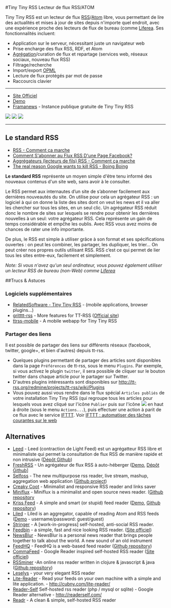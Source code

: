 #Tiny Tiny RSS
Lecteur de flux RSS/ATOM

Tiny Tiny RSS est un lecteur de flux [RSS](https://fr.wikipedia.org/wiki/RSS)/[Atom](https://fr.wikipedia.org/wiki/Atom) libre, vous permettant de lire des actualités et mises à jour de sites depuis n'importe quel endroit, avec une expérience proche des lecteurs de flux de bureau (comme [Liferea](?id=rxtx:internet#liferea). Ses fonctionnalités incluent:

  * Application sur le serveur, nécessitant juste un navigateur web
  * Prise encharge des flux RSS, RDF, et Atom
  * [Agrégation](https://fr.wikipedia.org/wiki/Agr%C3%A9gation_web)/curation de flux et repartage (services web, réseaux sociaux, nouveau flux RSS)
  * Filtrage/recherche
  * Import/export [OPML](https://fr.wikipedia.org/wiki/OPML)
  * Lecture de flux protégés par mot de passe
  * Raccourcis clavier

------------------------------

  * [Site Officiel](http://tt-rss.org/)
  * [Demo](http://tt-rss.org/demo/)
  * [Framanews](http://framanews.org/) - Instance publique gratuite de Tiny Tiny RSS


![](_media/tt-rss.png)
![](_media/tt-rss-mobile.png)
![](_media/tt-rss-mobile-2.png)



-------------------------------
## Le standard RSS
  * [RSS - Comment ça marche](http://www.commentcamarche.net/contents/www/rss.php3)
  * [Comment S'abonner au Flux RSS D'une Page Facebook?](http://www.emarketinglicious.fr/social-media/comment-abonner-au-flux-rss-page-facebook-tutoriel)
  * [Aggrégateurs (lecteurs de fils) RSS - Comment ça marche](http://www.commentcamarche.net/faq/3339-agregateurs-rss-lecteurs-de-fils-rss)
  * [The real reason Google wants to kill RSS - Boing Boing](http://boingboing.net/2013/07/03/the-real-reason-google-wants-t.html)

**Le standard RSS** représente un moyen simple d'être tenu informé des nouveaux contenus d'un site web, sans avoir à le consulter.

Le RSS permet aux internautes d’un site de s’abonner facilement aux dernières nouveautés du site. On utilise pour cela un agrégateur RSS : un logiciel à qui on donne la liste des sites dont on veut les news et il va aller les chercher sur tous les sites, en un seul clic. Un agrégateur RSS réduit donc le nombre de sites sur lesquels se rendre pour obtenir les dernières nouvelles à un seul: votre agrégateur RSS. Cela représente un gain de temps considérable et empĉhe les oublis. Avec RSS vous avez moins de chances de rater une info importante.

De plus, le RSS est simple à utiliser grâce à son format et ses spécifications ouvertes : on peut les combiner, les partager, les dupliquer, les trier… On peut créer nos propres outils utilisant RSS. RSS c’est ce qui permet de lier tous les sites entre-eux, facilement et simplement.



_Note: Si vous n'avez qu'un seul ordinateur, vous pouvez également utiliser un lecteur RSS de bureau (non-Web) comme [Liferea](http://lzone.de/liferea/)_



##Trucs & Astuces

### Logiciels supplémentaires
 * [RelatedSoftware - Tiny Tiny RSS](http://tt-rss.org/redmine/projects/tt-rss/wiki/RelatedSoftware) - (mobile applications, browser plugins...)
 * [gritttt-rss](https://github.com/nhoening/gritttt-rss) - More features for TT-RSS ([Official site](http://gritttt-rss.nicolashoening.de/))
*  [ttrss-mobile](https://github.com/mboinet/ttrss-mobile) - A mobile webapp for Tiny Tiny RSS




### Partager des liens
Il est possible de partager des liens sur différents réseaux (facebook, twitter, google+, et bien d'autres) depuis tt-rss.
 * Quelques plugins permettant de partager des articles sont disponibles dans la page `Préférences` de tt-rss, sous le menu `Plugins`.
Par exemple, si vous activez le plugin `twitter`, il sera possible de cliquer sur le bouton twitter dans chaque article pour le partager sur Twitter.
 * D'autres plugins intéressants sont disponibles sur http://tt-rss.org/redmine/projects/tt-rss/wiki/Plugins
 * Vous pouvez aussi vous rendre dans le flux spécial `Articles publiés` de votre installation Tiny Tiny RSS (qui regroupe tous les articles pour lesquels vous avez cliqué sur l'icône `Publier` puis sur l'icône ![](_media/rss.svg) en haut à droite (sous le menu `Actions...`), puis effectuer une action à parit de ce flux avec le service [IFTTT](https://ifttt.com). Voir [IFTTT : automatiser des tâches courantes sur le web](http://www.commentcamarche.net/faq/34648-ifttt-automatiser-des-taches-courantes-sur-le-web)


## Alternatives

  * [Leed](http://projet.idleman.fr/leed/) - Leed (contraction de Light Feed) est un agrégatteur RSS libre et minimaliste qui permet la consultation de flux RSS de manière rapide et non intrusive ([Dépôt Github](https://github.com/ldleman/Leed))
  * [FreshRSS](http://freshrss.org/) - Un agrégateur de flux RSS à auto-héberger ([Demo](http://demo.freshrss.org/i/), [Dépôt Github](https://github.com/marienfressinaud/FreshRSS)]
  * [Selfoss](http://selfoss.aditu.de/) - The new multipurpose rss reader, live stream, mashup, aggregation web application ([Github project](https://github.com/SSilence/selfoss))
  * [Creaky Coot](https://github.com/piero-la-lune/Creaky-Coot) - Minimalist and responsive RSS reader and links saver
  * [Miniflux](http://miniflux.net/) - Miniflux is a minimalist and open source news reader. ([Github repository](https://github.com/fguillot/miniflux)
  * [Kriss Feed](http://tontof.net/kriss/feed/) - A simple and smart (or stupid) feed reader
([Demo](http://tontof.net/feed/), [Github repository](https://github.com/tontof/kriss_feed/))
  * [Liled](https://github.com/ypo/liled) - Liled is an aggregator, capable of reading Atom and RSS feeds ([Demo](http://liled.alwaysdata.net/app/index.php) - username/password: guest/guest)
  * [Stringer](https://github.com/swanson/stringer) - A [work-in-progress] self-hosted, anti-social RSS reader.
  * [Feedbin](https://github.com/feedbin/feedbin) - a simple, fast and nice looking RSS reader. ([Site officiel](https://feedbin.me))
  * [NewsBlur](https://github.com/samuelclay/NewsBlur) - NewsBlur is a personal news reader that brings people together to talk about the world. A new sound of an old instrument
  * [FeedHQ](https://feedhq.org/) - FeedHQ is a web-based feed reader ([Github repository](https://github.com/feedhq/feedhq))
  * [CommaFeed](https://github.com/Athou/commafeed) - Google Reader inspired self-hosted RSS reader ([Site officiel](https://www.commafeed.com/))
  * [RSSminer](http://rssminer.net/) -An online rss reader written in clojure & javascript & java ([Github repository](https://github.com/shenfeng/rssminer))
  * [Leselys](https://github.com/socketubs/leselys) - your very elegant RSS reader
  * [Lite-Reader](https://github.com/cubny/lite-reader) - Read your feeds on your own machine with a simple and lite application. - http://cubny.com/lite-reader/
  * [Reader-Self](https://github.com/readerself/readerself) Self-hosted rss reader (php / mysql or sqlite) - Google Reader alternative - http://readerself.com/
  * [Readr](https://github.com/pabloprieto/Readr) - A clean & simple, self-hosted RSS reader



